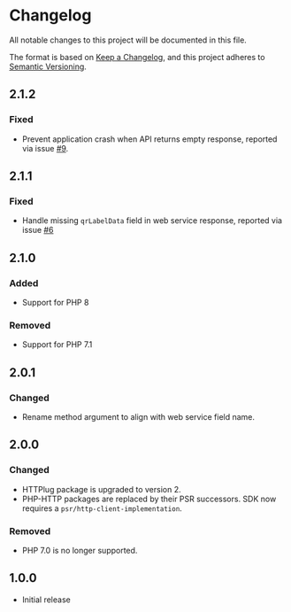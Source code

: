 # Changelog

All notable changes to this project will be documented in this file.

The format is based on [Keep a Changelog](https://keepachangelog.com/en/1.0.0/),
and this project adheres to [Semantic Versioning](https://semver.org/spec/v2.0.0.html).

## 2.1.2

### Fixed

- Prevent application crash when API returns empty response, reported via issue [#9](https://github.com/netresearch/dhl-sdk-api-bcs-returns/issues/9).

## 2.1.1

### Fixed

- Handle missing `qrLabelData` field in web service response, reported via issue [#6](https://github.com/netresearch/dhl-sdk-api-bcs-returns/issues/6)

## 2.1.0

### Added

- Support for PHP 8

### Removed

- Support for PHP 7.1

## 2.0.1

### Changed

- Rename method argument to align with web service field name.

## 2.0.0

### Changed

- HTTPlug package is upgraded to version 2.
- PHP-HTTP packages are replaced by their PSR successors. SDK now requires a `psr/http-client-implementation`.

### Removed

- PHP 7.0 is no longer supported.

## 1.0.0

- Initial release
